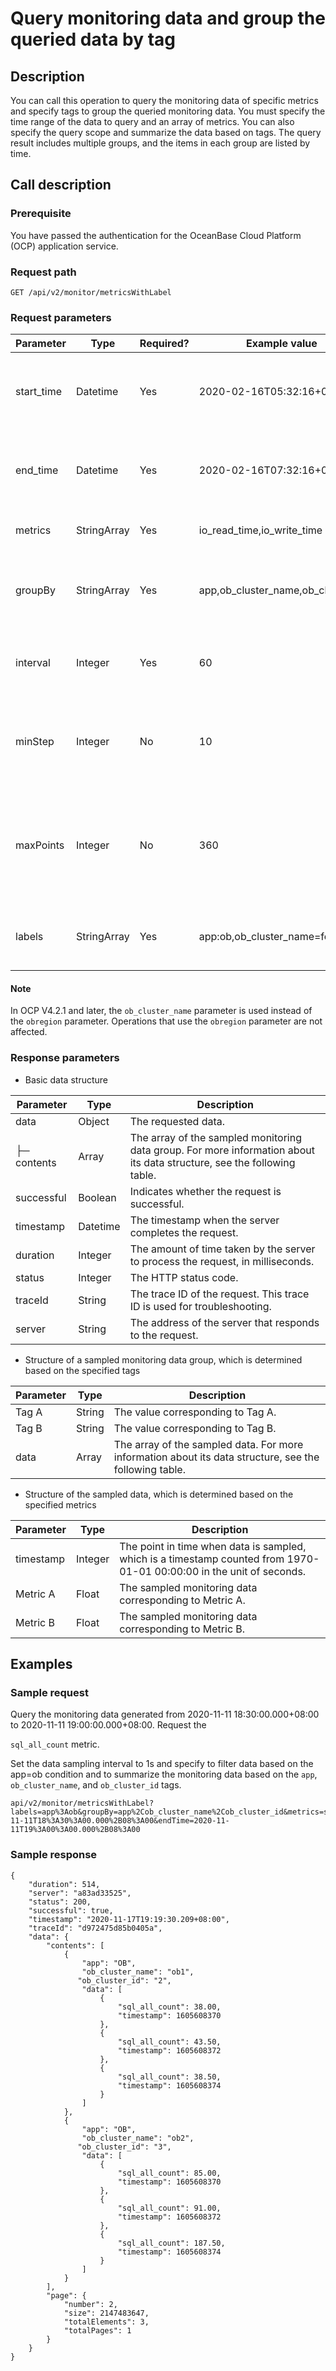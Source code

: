 # Query monitoring data and group the queried data by tag

## Description

You can call this operation to query the monitoring data of specific metrics and specify tags to group the queried monitoring data. You must specify the time range of the data to query and an array of metrics. You can also specify the query scope and summarize the data based on tags. The query result includes multiple groups, and the items in each group are listed by time.

## Call description

### Prerequisite

You have passed the authentication for the OceanBase Cloud Platform (OCP) application service.

### Request path

`GET /api/v2/monitor/metricsWithLabel`

### Request parameters

| Parameter | Type | Required? | Example value | Description |
|------------|-------------|----|----------------------------|-----------------|
| start_time | Datetime | Yes | 2020-02-16T05:32:16+08:00 | The start of the time range for querying monitoring data.  |
| end_time | Datetime | Yes | 2020-02-16T07:32:16+08:00 | The end of the time range for querying monitoring data.  |
| metrics | StringArray | Yes | io_read_time,io_write_time | The array of the metrics to query.  |
| groupBy | StringArray | Yes | app,ob_cluster_name,ob_cluster_id | The tags used for summarizing the monitoring data.  |
| interval | Integer | Yes | 60 | The interval of the monitoring data, in seconds.  |
| minStep | Integer | No | 10 | The minimum sampling interval of the metrics. Default value: 0.  |
| maxPoints | Integer | No | 360 | The maximum number of monitoring data records that can be returned. Default value: 1440.  |
| labels | StringArray | Yes | app:ob,ob_cluster_name=foo | The filter condition of the monitoring data.  |

<main id="notice" type='explain'>
<h4>Note</h4>
<p>In OCP V4.2.1 and later, the <code>ob_cluster_name</code> parameter is used instead of the <code>obregion</code> parameter. Operations that use the <code>obregion</code> parameter are not affected. </p>
</main>

### Response parameters

* Basic data structure

| Parameter | Type | Description |
|-------------|----------|-----------------------|
| data | Object | The requested data.  |
| ├─ contents | Array | The array of the sampled monitoring data group. For more information about its data structure, see the following table.  |
| successful | Boolean | Indicates whether the request is successful.  |
| timestamp | Datetime | The timestamp when the server completes the request.  |
| duration | Integer | The amount of time taken by the server to process the request, in milliseconds.  |
| status | Integer | The HTTP status code.  |
| traceId | String | The trace ID of the request. This trace ID is used for troubleshooting.  |
| server | String | The address of the server that responds to the request.  |

* Structure of a sampled monitoring data group, which is determined based on the specified tags

| Parameter | Type | Description |
|------|--------|-----------------|
| Tag A | String | The value corresponding to Tag A. |
| Tag B | String | The value corresponding to Tag B. |
| data | Array | The array of the sampled data. For more information about its data structure, see the following table. |

* Structure of the sampled data, which is determined based on the specified metrics

| Parameter | Type | Description |
|-----------|---------|------------------------------------|
| timestamp | Integer | The point in time when data is sampled, which is a timestamp counted from 1970-01-01 00:00:00 in the unit of seconds.  |
| Metric A | Float | The sampled monitoring data corresponding to Metric A. |
| Metric B | Float | The sampled monitoring data corresponding to Metric B. |

## Examples

### Sample request

Query the monitoring data generated from 2020-11-11 18:30:00.000+08:00 to 2020-11-11 19:00:00.000+08:00. Request the

`sql_all_count` metric.

Set the data sampling interval to 1s and specify to filter data based on the app=ob condition and to summarize the monitoring data based on the `app`, `ob_cluster_name`, and `ob_cluster_id` tags.

```code
api/v2/monitor/metricsWithLabel?labels=app%3Aob&groupBy=app%2Cob_cluster_name%2Cob_cluster_id&metrics=sql_all_count&interval=1&limit=5&2020-11-11T18%3A30%3A00.000%2B08%3A00&endTime=2020-11-11T19%3A00%3A00.000%2B08%3A00
```

### Sample response

```code
{
    "duration": 514,
    "server": "a83ad33525",
    "status": 200,
    "successful": true,
    "timestamp": "2020-11-17T19:19:30.209+08:00",
    "traceId": "d972475d85b0405a",
    "data": {
        "contents": [
            {
                "app": "OB",
                "ob_cluster_name": "ob1",
               "ob_cluster_id": "2",
                "data": [
                    {
                        "sql_all_count": 38.00,
                        "timestamp": 1605608370
                    },
                    {
                        "sql_all_count": 43.50,
                        "timestamp": 1605608372
                    },
                    {
                        "sql_all_count": 38.50,
                        "timestamp": 1605608374
                    }
                ]
            },
            {
                "app": "OB",
                "ob_cluster_name": "ob2",
               "ob_cluster_id": "3",
                "data": [
                    {
                        "sql_all_count": 85.00,
                        "timestamp": 1605608370
                    },
                    {
                        "sql_all_count": 91.00,
                        "timestamp": 1605608372
                    },
                    {
                        "sql_all_count": 187.50,
                        "timestamp": 1605608374
                    }
                ]
            }
        ],
        "page": {
            "number": 2,
            "size": 2147483647,
            "totalElements": 3,
            "totalPages": 1
        }
    }
}
```
